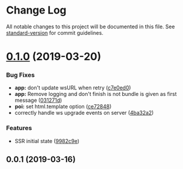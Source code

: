 # Change Log

All notable changes to this project will be documented in this file. See [standard-version](https://github.com/conventional-changelog/standard-version) for commit guidelines.

# [0.1.0](https://github.com/nuxt/loading-screen/compare/v0.0.2...v0.1.0) (2019-03-20)


### Bug Fixes

* **app:** don't update wsURL when retry ([c7e0ed0](https://github.com/nuxt/loading-screen/commit/c7e0ed0))
* **app:** Remove logging and don't finish is not bundle is given as first message ([031271d](https://github.com/nuxt/loading-screen/commit/031271d))
* **poi:** set html.template option ([ce72848](https://github.com/nuxt/loading-screen/commit/ce72848))
* correctly handle ws upgrade events on server ([4ba32a2](https://github.com/nuxt/loading-screen/commit/4ba32a2))


### Features

* SSR initial state ([9982c9e](https://github.com/nuxt/loading-screen/commit/9982c9e))



## 0.0.1 (2019-03-16)
